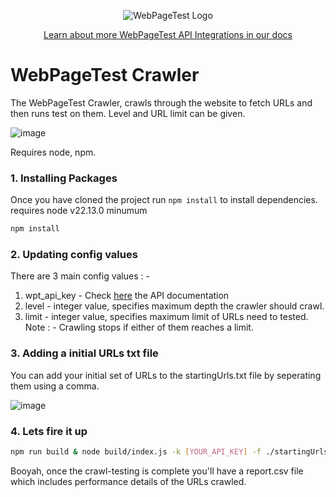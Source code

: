 <p align="center"><img src="https://docs.webpagetest.org/img/wpt-navy-logo.png" alt="WebPageTest Logo" /></p>
<p align="center"><a href="https://docs.webpagetest.org/api/integrations/#officially-supported-integrations">Learn about more WebPageTest API Integrations in our docs</a></p>

# WebPageTest Crawler

The WebPageTest Crawler, crawls through the website to fetch URLs and then runs test on them. Level and URL limit can be given.

![image](https://user-images.githubusercontent.com/31168643/122060468-40ad6680-ce0b-11eb-9f25-ea51eaac22f9.png)

Requires node, npm.

### 1. Installing Packages

Once you have cloned the project run `npm install` to install dependencies. requires node v22.13.0 minumum

```bash
npm install
```

### 2. Updating config values

There are 3 main config values : -

1. wpt_api_key - Check [here](https://docs.webpagetest.org/api/keys/) the API documentation
2. level - integer value, specifies maximum depth the crawler should crawl.
3. limit - integer value, specifies maximum limit of URLs need to tested.
   Note : - Crawling stops if either of them reaches a limit.

### 3. Adding a initial URLs txt file

You can add your initial set of URLs to the startingUrls.txt file by seperating them using a comma.

![image](https://user-images.githubusercontent.com/31168643/122050545-2a021200-ce01-11eb-9400-31e7716791c0.png)

### 4. Lets fire it up

```bash
npm run build & node build/index.js -k [YOUR_API_KEY] -f ./startingUrls.txt
```

Booyah, once the crawl-testing is complete you'll have a report.csv file which includes performance details of the URLs crawled.
